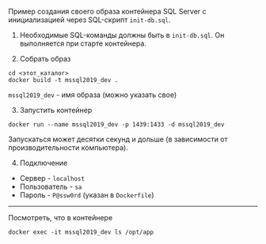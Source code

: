 Пример создания своего образа контейнера SQL Server с инициализацией через SQL-скрипт `init-db.sql`.

1. Необходимые SQL-команды должны быть в `init-db.sql`. 
Он выполняется при старте контейнера.

2. Собрать образ

```
cd <этот_каталог>
docker build -t mssql2019_dev . 
```

`mssql2019_dev` - имя образа (можно указать свое)
 
3. Запустить контейнер

```
docker run --name mssql2019_dev -p 1439:1433 -d mssql2019_dev
```

Запускаться может десятки секунд и дольше 
(в зависимости от производительности компьютера).

4. Подключение 

* Сервер - `localhost`
* Пользователь - `sa`
* Пароль - `P@ssw0rd` (указан в `Dockerfile`)

---

Посмотреть, что в контейнере
```
docker exec -it mssql2019_dev ls /opt/app
```